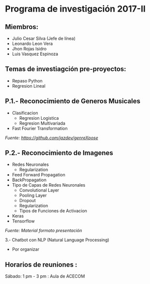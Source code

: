 # Programa de investigación 2017-II
## Miembros:
* Julio Cesar Silva (Jefe de línea)
* Leonardo Leon Vera
* Jhon Rojas Isidro
* Luis Vasquez Espinoza

## Temas de investiagción pre-proyectos:
- Repaso Python
- Regresion Lineal

## P.1.- Reconocimiento de Generos Musicales
- Clasificacion
	* Regresion Logistica
	* Regresion Multivariada
- Fast Fourier Transformation

_Fuente: https://github.com/jazdev/genreXpose_

## P.2.- Reconocimiento de Imagenes
- Redes Neuronales
  * Regularization
- Feed Forward Propagation
- BackPropagation
- Tipo de Capas de Redes Neuronales
	- Convolutional Layer
	- Pooling Layer
	- Dropout
	- Regularization
	- Tipos de Funciones de Activacion
- Keras
- Tensorflow

_Fuente: Material formato presentación_

3.- Chatbot con NLP (Natural Language Processing)
- Por organizar


## Horarios de reuniones : 
Sábado: 1 pm - 3 pm : Aula de ACECOM

